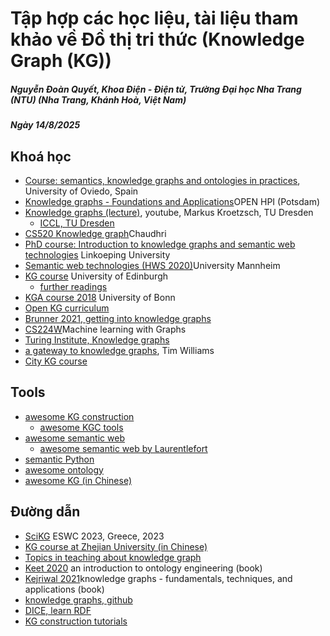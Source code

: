 # Tập hợp các học liệu, tài liệu tham khảo về Đồ thị tri thức (Knowledge Graph (KG))
##### Nguyễn Đoàn Quyết, Khoa Điện - Điện tử, Trường Đại học Nha Trang (NTU) (Nha Trang, Khánh Hoà, Việt Nam)
##### Ngày 14/8/2025

## Khoá học
- [Course: semantics, knowledge graphs and ontologies in practices](https://cursoslabra.github.io/semWebKGs/), University of Oviedo, Spain
- [Knowledge graphs - Foundations and Applications](https://open.hpi.de/courses/knowledgegraphs2023)OPEN HPI (Potsdam)
- [Knowledge graphs (lecture)](https://www.youtube.com/watch?v=NZN2jVyRKVc&list=PLar5iR7mhb4dJHDSjmeo6W7HomHBSZf9t&ab_channel=Knowledge-BasedSystems%2CTUDresden), youtube, Markus Kroetzsch, TU Dresden
	- [ICCL, TU Dresden](https://iccl.inf.tu-dresden.de/web/Knowledge_Graphs)
- [CS520 Knowledge graph](https://web.stanford.edu/class/cs520/)Chaudhri
- [PhD course: Introduction to knowledge graphs and semantic web technologies](https://www.ida.liu.se/research/semanticweb/events/SemWebCourse2023/index.shtml) Linkoeping University
- [Semantic web technologies (HWS 2020)](https://www.uni-mannheim.de/dws/teaching/course-details/courses-for-master-candidates/course-archive/hws-2020/ie-650-semantic-web-technologies/#c256062)University Mannheim
- [KG course](https://opencourse.inf.ed.ac.uk/kg) University of Edinburgh
	- [further readings](https://opencourse.inf.ed.ac.uk/kg/resource-list)
- [KGA course 2018](https://sewiki.iai.uni-bonn.de/teaching/lectures/kga/2018/slides) University of Bonn
- [Open KG curriculum](https://github.com/chrisdavisj/open-kg-curriculum/tree/master?tab=readme-ov-file)
- [Brunner 2021, getting into knowledge graphs](https://katharinabrunner.de/2021/12/getting-into-knowledge-graphs-list-of-resources-continuously-updated/)
- [CS224W](https://snap.stanford.edu/class/cs224w-2023/)Machine learning with Graphs
- [Turing Institute, Knowledge graphs](https://github.com/turing-knowledge-graphs/teaching/tree/main/city)
- [a gateway to knowledge graphs](https://ldtim-kgwithr.netlify.app/), Tim Williams
- [City KG course](https://github.com/city-knowledge-graphs)
## Tools
- [awesome KG construction](https://github.com/songjiang0909/awesome-knowledge-graph-construction)
	- [awesome KGC tools](https://github.com/kg-construct/awesome-kgc-tools)
- [awesome semantic web](https://github.com/semantalytics/awesome-semantic-web)
	- [awesome semantic web by Laurentlefort](https://github.com/laurentlefort/awesome-semantic-web)
- [semantic Python](https://github.com/pysemtec/semantic-python-overview?tab=readme-ov-file)
- [awesome ontology](https://github.com/ozekik/awesome-ontology)
- [awesome KG (in Chinese)](https://github.com/husthuke/awesome-knowledge-graph)
## Đường dẫn
- [SciKG](https://tetherless-world.github.io/scikg-eswc-2023/#program) ESWC 2023, Greece, 2023
- [KG course at Zhejian University (in Chinese)](https://github.com/amorsun/kg-course)
- [Topics in teaching about knowledge graph](https://drive.google.com/drive/folders/137yxzaLOpZtPFHWYmIHPnfR2Kgs4eiX3)
- [Keet 2020](https://people.cs.uct.ac.za/~mkeet/OEbook/) an introduction to ontology engineering (book)
- [Kejriwal 2021](https://mitpress.mit.edu/9780262045094/knowledge-graphs/)knowledge graphs - fundamentals, techniques, and applications (book)
- [knowledge graphs, github](https://github.com/shaoxiongji/knowledge-graphs)
- [DICE, learn RDF](https://dice-research.org/news/2022-07-26_Learn-RDF/)
- [KG construction tutorials](https://github.com/kg-construct/tutorials/tree/main)
